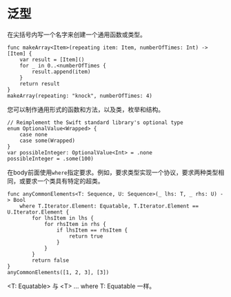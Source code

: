 # 泛型

在尖括号内写一个名字来创建一个通用函数或类型。

```
func makeArray<Item>(repeating item: Item, numberOfTimes: Int) -> [Item] {
    var result = [Item]()
    for _ in 0..<numberOfTimes {
        result.append(item)
    }
    return result
}
makeArray(repeating: "knock", numberOfTimes: 4)
```

您可以制作通用形式的函数和方法，以及类，枚举和结构。

```
// Reimplement the Swift standard library's optional type
enum OptionalValue<Wrapped> {
    case none
    case some(Wrapped)
}
var possibleInteger: OptionalValue<Int> = .none
possibleInteger = .some(100)
```

在body前面使用`where`指定要求。例如，要求类型实现一个协议，要求两种类型相同，或要求一个类具有特定的超类。

```
func anyCommonElements<T: Sequence, U: Sequence>(_ lhs: T, _ rhs: U) -> Bool
    where T.Iterator.Element: Equatable, T.Iterator.Element == U.Iterator.Element {
        for lhsItem in lhs {
            for rhsItem in rhs {
                if lhsItem == rhsItem {
                    return true
                }
            }
        }
        return false
}
anyCommonElements([1, 2, 3], [3])
```

&lt;T: Equatable&gt; 与 &lt;T&gt; ... where T: Equatable 一样。



